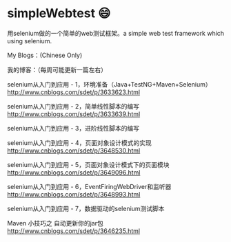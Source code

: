 simpleWebtest :smile:
=============

用selenium做的一个简单的web测试框架。a simple web test framework which using selenium.

My Blogs：(Chinese Only)

我的博客：（每周可能更新一篇左右）

selenium从入门到应用 - 1，环境准备（Java+TestNG+Maven+Selenium） 
http://www.cnblogs.com/sdet/p/3633623.html

selenium从入门到应用 - 2，简单线性脚本的编写
http://www.cnblogs.com/sdet/p/3633639.html

selenium从入门到应用 - 3，进阶线性脚本的编写

selenium从入门到应用 - 4，页面对象设计模式的实现
http://www.cnblogs.com/sdet/p/3648530.html

selenium从入门到应用 - 5，页面对象设计模式下的页面模块
http://www.cnblogs.com/sdet/p/3649096.html

selenium从入门到应用 - 6，EventFiringWebDriver和监听器
http://www.cnblogs.com/sdet/p/3648993.html

selenium从入门到应用 - 7，数据驱动的selenium测试脚本

Maven 小技巧之 自动更新你的jar包
http://www.cnblogs.com/sdet/p/3646235.html